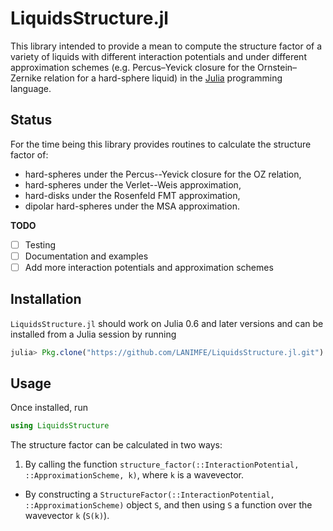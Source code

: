 # LiquidsStructure.jl

This library intended to provide a mean to compute the structure factor of a
variety of liquids with different interaction potentials and under different
approximation schemes (e.g. Percus–Yevick closure for the Ornstein–Zernike
relation for a hard-sphere liquid) in the [Julia](http://julialang.org)
programming language.

## Status

For the time being this library provides routines to calculate the structure
factor of:

 - hard-spheres under the Percus--Yevick closure for the OZ relation,
 - hard-spheres under the Verlet--Weis approximation,
 - hard-disks under the Rosenfeld FMT approximation,
 - dipolar hard-spheres under the MSA approximation.

**TODO**

- [ ] Testing
- [ ] Documentation and examples
- [ ] Add more interaction potentials and approximation schemes

## Installation

`LiquidsStructure.jl` should work on Julia 0.6 and later versions and can be
installed from a Julia session by running

```julia
julia> Pkg.clone("https://github.com/LANIMFE/LiquidsStructure.jl.git")
```

## Usage

Once installed, run

```julia
using LiquidsStructure
```

The structure factor can be calculated in two ways:

 1. By calling the function `structure_factor(::InteractionPotential,
    ::ApproximationScheme, k)`, where `k` is a wavevector.
 -  By constructing a `StructureFactor(::InteractionPotential,
    ::ApproximationScheme)` object `S`, and then using `S` a function over the
    wavevector `k` (`S(k)`).
